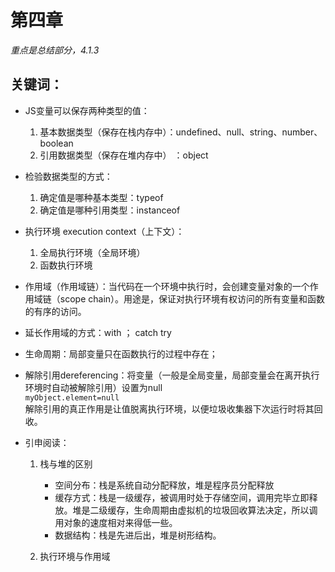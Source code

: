 # 第四章

*重点是总结部分，4.1.3*
## 关键词：
* JS变量可以保存两种类型的值：
    1. 基本数据类型（保存在栈内存中）：undefined、null、string、number、boolean
    2. 引用数据类型（保存在堆内存中） ：object
* 检验数据类型的方式：
    1. 确定值是哪种基本类型：typeof
    2. 确定值是哪种引用类型：instanceof
* 执行环境 execution context（上下文）：
    1. 全局执行环境（全局环境）
    2. 函数执行环境
* 作用域（作用域链）：当代码在一个环境中执行时，会创建变量对象的一个作用域链（scope chain）。用途是，保证对执行环境有权访问的所有变量和函数的有序的访问。
* 延长作用域的方式：with ； catch try
* 生命周期：局部变量只在函数执行的过程中存在；
* 解除引用dereferencing：将变量（一般是全局变量，局部变量会在离开执行环境时自动被解除引用）设置为null     
  `myObject.element=null`     
  解除引用的真正作用是让值脱离执行环境，以便垃圾收集器下次运行时将其回收。

* 引申阅读：
    1. 栈与堆的区别
        * 空间分布：栈是系统自动分配释放，堆是程序员分配释放
        * 缓存方式：栈是一级缓存，被调用时处于存储空间，调用完毕立即释放。堆是二级缓存，生命周期由虚拟机的垃圾回收算法决定，所以调用对象的速度相对来得低一些。
        * 数据结构：栈是先进后出，堆是树形结构。
        
    2. 执行环境与作用域


